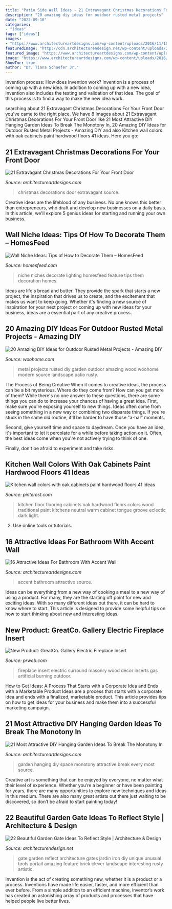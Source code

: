 ```yaml
---
title: "Patio Side Wall Ideas ~ 21 Extravagant Christmas Decorations For Your Front Door"
description: "20 amazing diy ideas for outdoor rusted metal projects"
date: "2022-09-10"
categories:
- "ideas"
tags: ["ideas"]
images:
- "https://www.architectureartdesigns.com/wp-content/uploads/2016/11/18-20.jpg"
featuredImage: "http://cdn.architecturendesign.net/wp-content/uploads/2014/08/garden-gate-3.jpg"
featured_image: "https://www.architectureartdesigns.com/wp-content/uploads/2016/06/2-6.jpg"
image: "https://www.architectureartdesigns.com/wp-content/uploads/2016/03/16-55.jpg"
ShowToc: true
author: "Dr. Tiana Schaefer Jr."
---
```



Invention process: How does invention work?
Invention is a process of coming up with a new idea. In addition to coming up with a new idea, Invention also includes the testing and validation of that idea. The goal of this process is to find a way to make the new idea work.

	

		
searching about 21 Extravagant Christmas Decorations For Your Front Door you've came to the right place. We have 8 Images about 21 Extravagant Christmas Decorations For Your Front Door like 21 Most Attractive DIY Hanging Garden Ideas To Break The Monotony In, 20 Amazing DIY Ideas for Outdoor Rusted Metal Projects - Amazing DIY and also Kitchen wall colors with oak cabinets paint hardwood floors 41 ideas. Here you go:
		
    
## 21 Extravagant Christmas Decorations For Your Front Door

<img loading=lazy src="https://www.architectureartdesigns.com/wp-content/uploads/2016/11/18-20.jpg" onerror="this.onerror=null;this.src='https://tse1.mm.bing.net/th?id=OIP.s-mVaLVPQcTP4spry4ryGAAAAA&amp;pid=15.1';" alt="21 Extravagant Christmas Decorations For Your Front Door">

_Source: architectureartdesigns.com_

>christmas decorations door extravagant source. 

	

Creative ideas are the lifeblood of any business. No one knows this better than entrepreneurs, who draft and develop new businesses on a daily basis. In this article, we'll explore 5 genius ideas for starting and running your own business.

    
## Wall Niche Ideas: Tips Of How To Decorate Them – HomesFeed

<img loading=lazy src="https://homesfeed.com/wp-content/uploads/2015/08/Wall-niches-building-for-displaying-some-artistic-items-with-larger-spot-lighting-technique.jpg" onerror="this.onerror=null;this.src='https://tse3.mm.bing.net/th?id=OIP.PI2dRtJjsI2rlx0I5wkRyQHaJ3&amp;pid=15.1';" alt="Wall Niche Ideas: Tips of How to Decorate Them – HomesFeed">

_Source: homesfeed.com_

>niche niches decorate lighting homesfeed feature tips them decoration homes. 

	

Ideas are life's bread and butter. They provide the spark that starts a new project, the inspiration that drives us to create, and the excitement that makes us want to keep going. Whether it's finding a new source of inspiration for your next project or coming up with new ideas for your business, ideas are a essential part of any creative process.

    
## 20 Amazing DIY Ideas For Outdoor Rusted Metal Projects - Amazing DIY

<img loading=lazy src="http://www.woohome.com/wp-content/uploads/2016/02/rusted-metal-projects-woohome-19.jpg" onerror="this.onerror=null;this.src='https://tse1.mm.bing.net/th?id=OIP.Mxbx0GyJRQoq3ajRCWyCmQHaK5&amp;pid=15.1';" alt="20 Amazing DIY Ideas for Outdoor Rusted Metal Projects - Amazing DIY">

_Source: woohome.com_

>metal projects rusted diy garden outdoor amazing wood woohome modern source landscape patio rusty. 

	

The Process of Being Creative
When it comes to creative ideas, the process can be a bit mysterious. Where do they come from? How can you get more of them? While there's no one answer to these questions, there are some things you can do to increase your chances of having a great idea.
First, make sure you're exposing yourself to new things. Ideas often come from seeing something in a new way or combining two disparate things. If you're stuck in the same old routine, it'll be harder to have those "a-ha!" moments.

 Second, give yourself time and space to daydream. Once you have an idea, it's important to let it percolate for a while before taking action on it. Often, the best ideas come when you're not actively trying to think of one.

Finally, don't be afraid to experiment and take risks.

    
## Kitchen Wall Colors With Oak Cabinets Paint Hardwood Floors 41 Ideas

<img loading=lazy src="https://i.pinimg.com/736x/bd/2e/41/bd2e417938d36da6f380715f4a029892.jpg" onerror="this.onerror=null;this.src='https://tse4.mm.bing.net/th?id=OIP.3cS7SfDvo8YH9LNU7-dQQwAAAA&amp;pid=15.1';" alt="Kitchen wall colors with oak cabinets paint hardwood floors 41 ideas">

_Source: pinterest.com_

>kitchen floor flooring cabinets oak hardwood floors colors wood traditional paint kitchens neutral warm cabinet tongue groove eclectic dark light. 

	

2. Use online tools or tutorials.

    
## 16 Attractive Ideas For Bathroom With Accent Wall

<img loading=lazy src="https://www.architectureartdesigns.com/wp-content/uploads/2016/06/2-6.jpg" onerror="this.onerror=null;this.src='https://tse4.mm.bing.net/th?id=OIP.IEXAM7CrOXD6xe9EnJl54QHaLH&amp;pid=15.1';" alt="16 Attractive Ideas For Bathroom With Accent Wall">

_Source: architectureartdesigns.com_

>accent bathroom attractive source. 

	

Ideas can be everything from a new way of cooking a meal to a new way of using a product. For many, they are the starting off point for new and exciting ideas. With so many different ideas out there, it can be hard to know where to start. This article is designed to provide some helpful tips on how to start thinking about new and interesting ideas.

    
## New Product: GreatCo. Gallery Electric Fireplace Insert

<img loading=lazy src="http://ww1.prweb.com/prfiles/2013/11/11/11321061/GBI_V3.jpg" onerror="this.onerror=null;this.src='https://tse2.mm.bing.net/th?id=OIP.sh5r_QjXd4BXdL2gVyylHwHaIC&amp;pid=15.1';" alt="New Product: GreatCo. Gallery Electric Fireplace Insert">

_Source: prweb.com_

>fireplace insert electric surround masonry wood decor inserts gas artificial burning outdoor. 

	

How to Get Ideas: A Process That Starts with a Corporate Idea and Ends with a Marketable Product
Ideas are a process that starts with a corporate idea and ends with a finalized, marketable product. This article provides tips on how to get ideas for your business and make them into a successful marketing campaign.

    
## 21 Most Attractive DIY Hanging Garden Ideas To Break The Monotony In

<img loading=lazy src="https://www.architectureartdesigns.com/wp-content/uploads/2016/03/16-55.jpg" onerror="this.onerror=null;this.src='https://tse1.mm.bing.net/th?id=OIP.UxNls24hAynOu88ORfhCLwHaJ6&amp;pid=15.1';" alt="21 Most Attractive DIY Hanging Garden Ideas To Break The Monotony In">

_Source: architectureartdesigns.com_

>garden hanging diy space monotony attractive break every most source. 

	

Creative art is something that can be enjoyed by everyone, no matter what their level of experience. Whether you’re a beginner or have been painting for years, there are many opportunities to explore new techniques and ideas in this medium. There are also many great artists out there just waiting to be discovered, so don’t be afraid to start painting today!

    
## 22 Beautiful Garden Gate Ideas To Reflect Style | Architecture &amp; Design

<img loading=lazy src="http://cdn.architecturendesign.net/wp-content/uploads/2014/08/garden-gate-3.jpg" onerror="this.onerror=null;this.src='https://tse4.mm.bing.net/th?id=OIP.NefSL-YnZ59MIBU_2jd_PAHaJ4&amp;pid=15.1';" alt="22 Beautiful Garden Gate Ideas To Reflect Style | Architecture &amp; Design">

_Source: architecturendesign.net_

>gate garden reflect architecture gates jardin iron diy unique unusual tools portail amazing feature brick clever landscape interesting rusty artistic. 

	

Invention is the act of creating something new, whether it is a product or a process. Inventions have made life easier, faster, and more efficient than ever before. From a simple addition to an efficient machine, inventor’s work has created an astonishing array of products and processes that have helped people live better lives.

